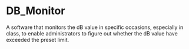 # DB_Monitor
A software that monitors the dB value in specific occasions, especially in class, to enable administrators to figure out whether the dB value have exceeded the preset limit.
